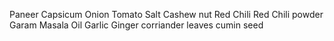 Paneer
Capsicum
Onion
Tomato
Salt
Cashew nut
Red Chili
Red Chili powder
Garam Masala
Oil
Garlic 
Ginger
corriander leaves
cumin seed